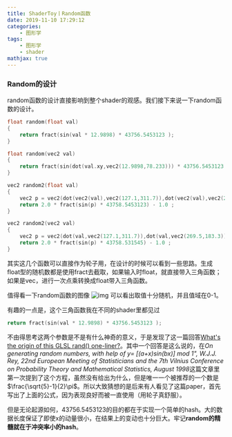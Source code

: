 ```yaml
---
title: ShaderToy丨Random函数
date: 2019-11-10 17:29:12
categories:
    - 图形学
tags: 
    - 图形学
    - shader
mathjax: true
---
```


### Random的设计
random函数的设计直接影响到整个shader的观感。我们接下来说一下random函数的设计。

```c++
float random(float val)
{
	return fract(sin(val * 12.9898) * 43756.5453123 );
}

float random(vec2 val)
{
	return fract(sin(dot(val.xy,vec2(12.9898,78.233))) * 43756.5453123 );
}

vec2 random2(float val)
{
	vec2 p = vec2(dot(vec2(val),vec2(127.1,311.7)),dot(vec2(val),vec2(269.5,183.3)) );
    return 2.0 * fract(sin(p) * 43758.5453123) - 1.0 ;
}

vec2 random2(vec2 val)
{
	vec2 p = vec2(dot(val,vec2(127.1,311.7)),dot(val,vec2(269.5,183.3)) );
    return 2.0 * fract(sin(p) * 43758.531545) - 1.0 ;
}
```
其实这几个函数可以直接作为轮子用，在设计的时候可以看到一些思路。生成float型的随机数都是使用fract去截取，如果输入时float，就直接带入三角函数；如果是vec，进行一次点乘转换成float带入三角函数。

值得看一下random函数的图像
![img](https://s2.ax1x.com/2019/11/13/MJCKbQ.md.png)
可以看出取值十分随机，并且值域在0-1。

有趣的一点是，这个三角函数我在不同的shader里都见过
```c++
return fract(sin(val * 12.9898) * 43756.5453123 );
```
不由得思考这两个参数是不是有什么神奇的意义，于是发现了这一篇回答[What's the origin of this GLSL rand() one-liner?](https://stackoverflow.com/questions/12964279/whats-the-origin-of-this-glsl-rand-one-liner)。其中一个回答是这么说的，在*On generating random numbers, with help of y= [(a+x)sin(bx)] mod 1", W.J.J. Rey, 22nd European Meeting of Statisticians and the 7th Vilnius Conference on Probability Theory and Mathematical Statistics, August 1998*这篇文章里第一次提到了这个方程，虽然没有给出为什么，但是唯一一个被推荐的一个数是$\frac{\sqrt{5}-1}{2}\pi$。所以大致猜想的是后来有人看见了这篇paper，首先写出了上面的公式，因为表现良好而被一直使用（用轮子真舒服）。

但是无论起源如何，43756.5453123的目的都在于实现一个简单的hash。大的数据长度保证了即使x的动量很小，在结果上的变动也十分巨大。牢记**random的精髓就在于冲突率小的hash**。